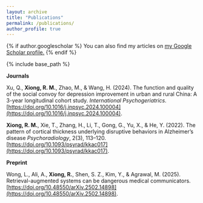 ```yaml
---
layout: archive
title: "Publications"
permalink: /publications/
author_profile: true
---
```



{% if author.googlescholar %}
  You can also find my articles on <u><a href="{{author.googlescholar}}">my Google Scholar profile</a>.</u>
{% endif %}

{% include base_path %}

**Journals**

Xu, Q., **Xiong, R. M.**, Zhao, M., & Wang, H. (2024). The function and quality of the social convoy for depression improvement in urban and rural China: A 3-year longitudinal cohort study. *International Psychogeriatrics*. [https://doi.org/10.1016/j.inpsyc.2024.100004](https://doi.org/10.1016/j.inpsyc.2024.100004).

**Xiong, R. M.**, Xie, T., Zhang, H., Li, T., Gong, G., Yu, X., & He, Y. (2022). The pattern of cortical thickness underlying disruptive behaviors in Alzheimer’s disease *Psychoradiology*, 2(3), 113–120. [https://doi.org/10.1093/psyrad/kkac017](https://doi.org/10.1093/psyrad/kkac017).

**Preprint**

Wong, L., Ali, A., **Xiong, R.**, Shen, S. Z., Kim, Y., & Agrawal, M. (2025). Retrieval-augmented systems can be dangerous medical communicators. [https://doi.org/10.48550/arXiv.2502.14898](https://doi.org/10.48550/arXiv.2502.14898).
